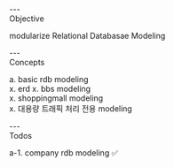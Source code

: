 
---\
Objective

modularize Relational Databasae Modeling


---\
Concepts 

a. basic rdb modeling\
x. erd 
x. bbs modeling\
x. shoppingmall modeling\
x. 대용량 트래픽 처리 전용 modeling


---\
Todos

a-1. company rdb modeling :white_check_mark:
